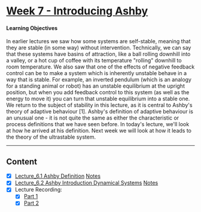 # [Week 7 - Introducing Ashby](https://canvas.sussex.ac.uk/courses/31028/pages/week-7-introducing-ashby?module_item_id=1499770)
#### Learning Objectives
In earlier lectures we saw how some systems are self-stable, meaning that they are stable (in some way) without intervention. Technically, we can say that these systems have basins of attraction, like a ball rolling downhill into a valley, or a hot cup of coffee with its temperature "rolling" downhill to room temperature. We also saw that one of the effects of negative feedback control can be to make a system which is inherently unstable behave in a way that is stable. For example, an inverted pendulum (which is an analogy for a standing animal or robot) has an unstable equilibrium at the upright position, but when you add feedback control to this system (as well as the energy to move it) you can turn that unstable equilibrium into a stable one. We return to the subject of stability in this lecture, as it is central to Ashby's theory of adaptive behaviour [1]. Ashby's definition of adaptive behaviour is an unusual one - it is not quite the same as either the characteristic or process definitions that we have seen before. In today's lecture, we'll look at how he arrived at his definition. Next week we will look at how it leads to the theory of the ultrastable system. 

---

## Content
- [x] [Lecture_6.1 Ashby Definition](https://canvas.sussex.ac.uk/courses/31028/files/5619045?wrap=1) [Notes](https://github.com/LukeBirkett/study-planner/blob/main/825G5_Adaptive_Systems/week_7/AS_6.1_Ashby_Defintions_Intro.pdf)
- [x] [Lecture_6.2 Ashby Introduction Dynamical Systems](https://canvas.sussex.ac.uk/courses/31028/files/5629079?module_item_id=1500264) [Notes](https://github.com/LukeBirkett/study-planner/blob/main/825G5_Adaptive_Systems/week_7/AS_6.2_Ashby_Dynamic_Systems.pdf)
- [x] Lecture Recording:
  - [x] [Part 1](https://sussex.cloud.panopto.eu/Panopto/Pages/Viewer.aspx?id=92a0c585-1984-45ef-87a9-b2a500e7242b)
  - [x] [Part 2](https://sussex.cloud.panopto.eu/Panopto/Pages/Viewer.aspx?id=d77159fc-166c-4689-8bfd-b2ac00e7963b)
